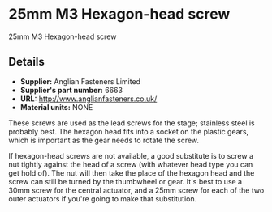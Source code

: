 # 25mm M3 Hexagon-head screw
25mm M3 Hexagon-head screw

## Details
*   **Supplier:** Anglian Fasteners Limited
*   **Supplier's part number:** 6663
*   **URL:** http://www.anglianfasteners.co.uk/
*   **Material units:** NONE

These screws are used as the lead screws for the stage; stainless steel is probably best.  The hexagon head fits into a socket on the plastic gears, which is important as the gear needs to rotate the screw.

If hexagon-head screws are not available, a good substitute is to screw a nut tightly against the head of a screw (with whatever head type you can get hold of).  The nut will then take the place of the hexagon head and the screw can still be turned by the thumbwheel or gear.  It's best to use a 30mm screw for the central actuator, and a 25mm screw for each of the two outer actuators if you're going to make that substitution.

 



